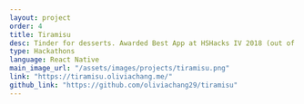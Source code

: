 ```yaml
---
layout: project
order: 4
title: Tiramisu
desc: Tinder for desserts. Awarded Best App at HSHacks IV 2018 (out of 49 teams).
type: Hackathons
language: React Native
main_image_url: "/assets/images/projects/tiramisu.png"
link: "https://tiramisu.oliviachang.me/"
github_link: "https://github.com/oliviachang29/tiramisu"
---
```


<!-- <p>Tiramisu was created at <a href="https://hshacks.com" target="_">HSHacks IV</a>, a 24-hour hackathon held at an Amazon Web Services office.</p> -->